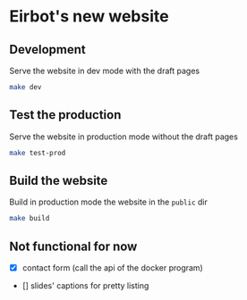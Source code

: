 # Eirbot's new website

## Development

Serve the website in dev mode with the draft pages

```sh
make dev
```

## Test the production 

Serve the website in production mode without the draft pages

```sh
make test-prod
```

## Build the website

Build in production mode the website in the `public` dir

```sh
make build
```

## Not functional for now

- [x] contact form (call the api of the docker program)
- [] slides' captions for pretty listing
